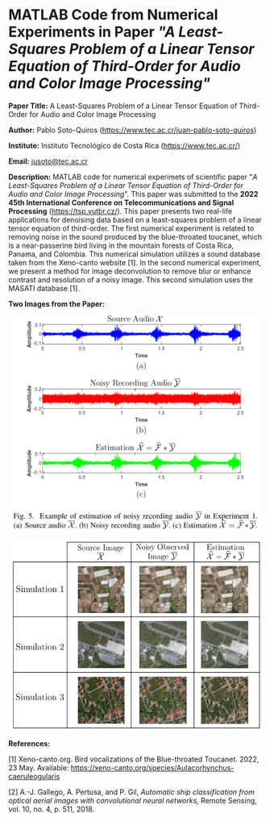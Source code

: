 # MATLAB Code from Numerical Experiments in Paper *"A Least-Squares Problem of a Linear Tensor Equation of Third-Order for Audio and Color Image Processing"*

**Paper Title:** A Least-Squares Problem of a Linear Tensor Equation of Third-Order for Audio and Color Image Processing

**Author:** Pablo Soto-Quiros (https://www.tec.ac.cr/juan-pablo-soto-quiros)

**Institute:** Instituto Tecnológico de Costa Rica (https://www.tec.ac.cr/)

**Email:** jusoto@tec.ac.cr

**Description:** MATLAB code for numerical experimets of scientific paper "*A Least-Squares Problem of a Linear Tensor Equation of Third-Order for Audio and Color Image Processing*". This paper was submitted to the **2022 45th International Conference on Telecommunications and Signal Processing** (https://tsp.vutbr.cz/). This paper presents two real-life applications for denoising data based on a least-squares problem of a linear tensor equation of third-order. The first numerical experiment is related to removing noise in the sound produced by the blue-throated toucanet, which is a near-passerine bird living in the mountain forests of Costa Rica, Panama, and Colombia. This numerical simulation utilizes a sound database taken from the Xeno-canto website [1]. In the second numerical experiment, we present a method for image deconvolution to remove blur or enhance contrast and resolution of a noisy image. This second simulation uses the MASATI database [1].

**Two Images from the Paper:**

<p align="center"><img width="600" src="https://github.com/jusotoTEC/tensor_least_square/blob/main/img/image_1.png"></p>
  
<p align="center"><img width="600" src="https://github.com/jusotoTEC/tensor_least_square/blob/main/img/image_2.png"></p>

**References:**

[1] Xeno-canto.org. Bird vocalizations of the Blue-throated Toucanet. 2022, 23 May. Available: https://xeno-canto.org/species/Aulacorhynchus-caeruleogularis

[2] A.-J. Gallego, A. Pertusa, and P. Gil, *Automatic ship classification from optical aerial images with convolutional neural networks,* Remote Sensing, vol. 10, no. 4, p. 511, 2018.
